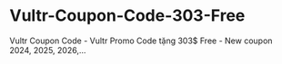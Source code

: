 # Vultr-Coupon-Code-303-Free
Vultr Coupon Code - Vultr Promo Code tặng 303$ Free - New coupon 2024, 2025, 2026,...

